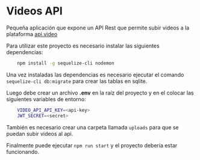 # Videos API

Pequeña aplicación que expone un API Rest que permite subir videos a la plataforma [api.video](https://api.video/)

Para utilizar este proyecto es necesario instalar las siguientes dependencias:

```bash
    npm install -g sequelize-cli nodemon
```
Una vez instaladas las dependencias es necesario ejecutar el comando `sequelize-cli db:migrate` para crear las tablas en sqlite.

Luego debe crear un archivo **.env** en la raíz del proyecto y en el colocar las siguientes variables de entorno:

```bash
    VIDEO_API_API_KEY=<api-key>
    JWT_SECRET=<secret>
```

También es necesario crear una carpeta llamada `uploads` para que se puedan subir videos al api.

Finalmente puede ejecutar `npm run start` y el proyecto debería estar funcionando.